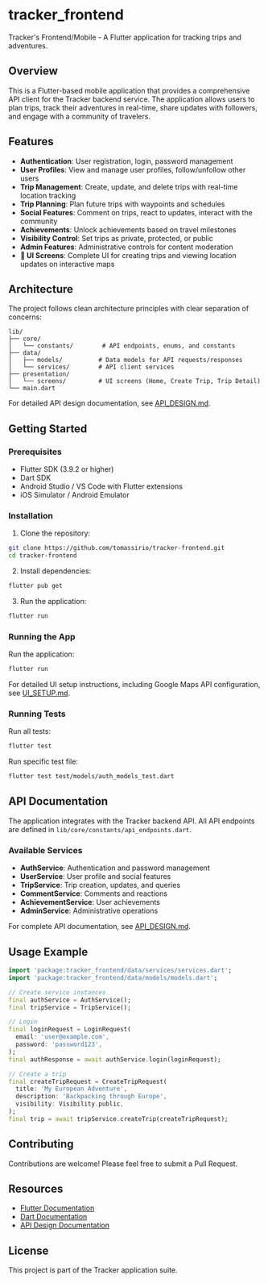 # tracker_frontend

Tracker's Frontend/Mobile - A Flutter application for tracking trips and adventures.

## Overview

This is a Flutter-based mobile application that provides a comprehensive API client for the Tracker backend service. The application allows users to plan trips, track their adventures in real-time, share updates with followers, and engage with a community of travelers.

## Features

- **Authentication**: User registration, login, password management
- **User Profiles**: View and manage user profiles, follow/unfollow other users
- **Trip Management**: Create, update, and delete trips with real-time location tracking
- **Trip Planning**: Plan future trips with waypoints and schedules
- **Social Features**: Comment on trips, react to updates, interact with the community
- **Achievements**: Unlock achievements based on travel milestones
- **Visibility Control**: Set trips as private, protected, or public
- **Admin Features**: Administrative controls for content moderation
- **📱 UI Screens**: Complete UI for creating trips and viewing location updates on interactive maps

## Architecture

The project follows clean architecture principles with clear separation of concerns:

```
lib/
├── core/
│   └── constants/        # API endpoints, enums, and constants
├── data/
│   ├── models/          # Data models for API requests/responses
│   └── services/        # API client services
├── presentation/
│   └── screens/         # UI screens (Home, Create Trip, Trip Detail)
└── main.dart
```

For detailed API design documentation, see [API_DESIGN.md](API_DESIGN.md).

## Getting Started

### Prerequisites

- Flutter SDK (3.9.2 or higher)
- Dart SDK
- Android Studio / VS Code with Flutter extensions
- iOS Simulator / Android Emulator

### Installation

1. Clone the repository:
```bash
git clone https://github.com/tomassirio/tracker-frontend.git
cd tracker-frontend
```

2. Install dependencies:
```bash
flutter pub get
```

3. Run the application:
```bash
flutter run
```

### Running the App

Run the application:
```bash
flutter run
```

For detailed UI setup instructions, including Google Maps API configuration, see [UI_SETUP.md](UI_SETUP.md).

### Running Tests

Run all tests:
```bash
flutter test
```

Run specific test file:
```bash
flutter test test/models/auth_models_test.dart
```

## API Documentation

The application integrates with the Tracker backend API. All API endpoints are defined in `lib/core/constants/api_endpoints.dart`.

### Available Services

- **AuthService**: Authentication and password management
- **UserService**: User profile and social features
- **TripService**: Trip creation, updates, and queries
- **CommentService**: Comments and reactions
- **AchievementService**: User achievements
- **AdminService**: Administrative operations

For complete API documentation, see [API_DESIGN.md](API_DESIGN.md).

## Usage Example

```dart
import 'package:tracker_frontend/data/services/services.dart';
import 'package:tracker_frontend/data/models/models.dart';

// Create service instances
final authService = AuthService();
final tripService = TripService();

// Login
final loginRequest = LoginRequest(
  email: 'user@example.com',
  password: 'password123',
);
final authResponse = await authService.login(loginRequest);

// Create a trip
final createTripRequest = CreateTripRequest(
  title: 'My European Adventure',
  description: 'Backpacking through Europe',
  visibility: Visibility.public,
);
final trip = await tripService.createTrip(createTripRequest);
```

## Contributing

Contributions are welcome! Please feel free to submit a Pull Request.

## Resources

- [Flutter Documentation](https://docs.flutter.dev/)
- [Dart Documentation](https://dart.dev/guides)
- [API Design Documentation](API_DESIGN.md)

## License

This project is part of the Tracker application suite.
